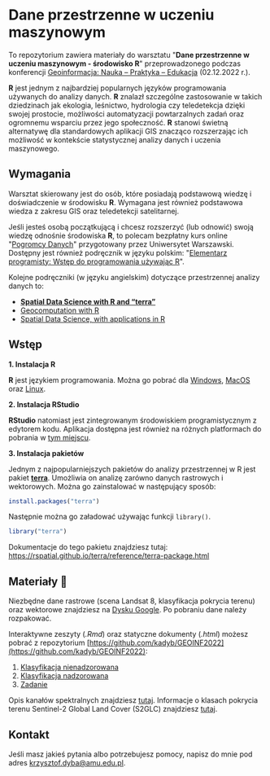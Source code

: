 # Dane przestrzenne w uczeniu maszynowym

To repozytorium zawiera materiały do warsztatu "**Dane przestrzenne w uczeniu maszynowym - środowisko R**" przeprowadzonego podczas konferencji [Geoinformacja: Nauka – Praktyka – Edukacja](https://geoinformacja20uam.pl/) (02.12.2022 r.).

**R** jest jednym z najbardziej popularnych języków programowania używanych do analizy danych.
**R** znalazł szczególne zastosowanie w takich dziedzinach jak ekologia, leśnictwo, hydrologia czy teledetekcja dzięki swojej prostocie, możliwości automatyzacji powtarzalnych zadań oraz ogromnemu wsparciu przez jego społeczność.
**R** stanowi świetną alternatywę dla standardowych aplikacji GIS znacząco rozszerzając ich możliwość w kontekście statystycznej analizy danych i uczenia maszynowego.

## Wymagania

Warsztat skierowany jest do osób, które posiadają podstawową wiedzę i doświadczenie w środowisku **R**.
Wymagana jest również podstawowa wiedza z zakresu GIS oraz teledetekcji satelitarnej.

Jeśli jesteś osobą początkującą i chcesz rozszerzyć (lub odnowić) swoją wiedzę odnośnie środowiska **R**, to polecam bezpłatny kurs online "[Pogromcy Danych](http://pogromcydanych.icm.edu.pl/)" przygotowany przez Uniwersytet Warszawski.
Dostępny jest również podręcznik w języku polskim: "[Elementarz programisty: Wstęp do programowania używając R](https://jakubnowosad.com/elp/)".

Kolejne podręczniki (w języku angielskim) dotyczące przestrzennej analizy danych to:

- [**Spatial Data Science with R and “terra”**](https://rspatial.org/terra/)
- [Geocomputation with R](https://geocompr.robinlovelace.net/)
- [Spatial Data Science, with applications in R](https://r-spatial.org/book/)

## Wstęp

**1. Instalacja R**

**R** jest językiem programowania.
Można go pobrać dla [Windows](https://cloud.r-project.org/bin/windows/base/R-4.2.2-win.exe), [MacOS](https://cloud.r-project.org/bin/macosx/) oraz [Linux](https://cloud.r-project.org/bin/linux/).

**2. Instalacja RStudio**

**RStudio** natomiast jest zintegrowanym środowiskiem programistycznym z edytorem kodu.
Aplikacja dostępna jest również na różnych platformach do pobrania w [tym miejscu](https://posit.co/download/rstudio-desktop/).

**3. Instalacja pakietów**

Jednym z najpopularniejszych pakietów do analizy przestrzennej w R jest pakiet [**terra**](https://github.com/rspatial/terra).
Umożliwia on analizę zarówno danych rastrowych i wektorowych.
Można go zainstalować w następujący sposób:

```r
install.packages("terra")
```

Następnie można go załadować używając funkcji `library()`.

```r
library("terra")
```

Dokumentacje do tego pakietu znajdziesz tutaj: <https://rspatial.github.io/terra/reference/terra-package.html>

## Materiały :triangular_flag_on_post:

Niezbędne dane rastrowe (scena Landsat 8, klasyfikacja pokrycia terenu) oraz wektorowe znajdziesz na [Dysku Google](https://drive.google.com/file/d/1ZhKanbDEQXvPJHD76VlcHk1rucG4hss5/view).
Po pobraniu dane należy rozpakować.

Interaktywne zeszyty (*.Rmd*) oraz statyczne dokumenty (*.html*) możesz pobrać z repozytorium [https://github.com/kadyb/GEOINF2022](https://github.com/kadyb/GEOINF2022):

1. [Klasyfikacja nienadzorowana](https://kadyb.github.io/GEOINF2022/Klasteryzacja.html)
2. [Klasyfikacja nadzorowana](https://kadyb.github.io/GEOINF2022/Klasyfikacja.html)
3. [Zadanie](https://kadyb.github.io/GEOINF2022/Zadanie.html)

Opis kanałów spektralnych znajdziesz [tutaj](https://landsat.gsfc.nasa.gov/satellites/landsat-8/landsat-8-bands/).
Informacje o klasach pokrycia terenu Sentinel-2 Global Land Cover (S2GLC) znajdziesz [tutaj](https://s2glc.cbk.waw.pl/extension).

## Kontakt

Jeśli masz jakieś pytania albo potrzebujesz pomocy, napisz do mnie pod adres krzysztof.dyba@amu.edu.pl.
